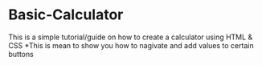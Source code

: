 # Basic-Calculator
 
 
 This is a simple tutorial/guide on how to create a calculator using HTML & CSS
*This is mean to show you how to nagivate and add values to certain buttons
